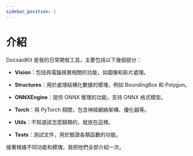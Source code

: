 ```yaml
---
sidebar_position: 1
---
```


# 介紹

DocsaidKit 是我的日常開發工具，主要包括以下幾個部分：

- **Vision**：包括與電腦視覺相關的功能，如圖像和影片處理。

- **Structures**：用於處理結構化數據的模塊，例如 BoundingBox 和 Polygon。

- **ONNXEngine**：提供 ONNX 推理的功能，支持 ONNX 格式模型。

- **Torch**：與 PyTorch 相關，包含神經網絡架構、優化器等。

- **Utils**：不知道該怎麼歸類的，就放在這裡。

- **Tests**：測試文件，用於驗證各類函數的功能。

接著根據不同功能和模塊，我把他們全部介紹一次。
